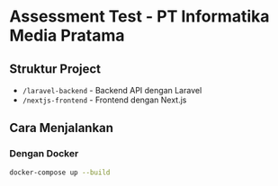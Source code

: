 # Assessment Test - PT Informatika Media Pratama

## Struktur Project
- `/laravel-backend` - Backend API dengan Laravel
- `/nextjs-frontend` - Frontend dengan Next.js

## Cara Menjalankan

### Dengan Docker
```bash
docker-compose up --build